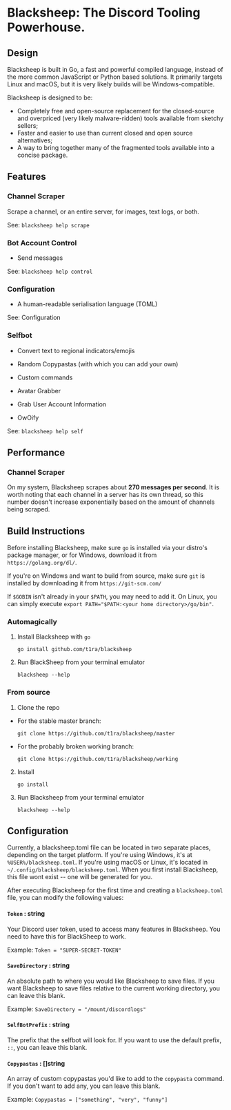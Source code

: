 # Blacksheep: The Discord Tooling Powerhouse.

## Design

Blacksheep is built in Go, a fast and powerful compiled language, instead of the
more common JavaScript or Python based solutions. It primarily targets Linux
and macOS, but it is very likely builds will be Windows-compatible.

Blacksheep is designed to be:
* Completely free and open-source replacement for the closed-source and
overpriced (very likely malware-ridden) tools available from sketchy sellers;
* Faster and easier to use than current closed and open source alternatives;
* A way to bring together many of the fragmented tools available into a concise
package.

## Features

### Channel Scraper

Scrape a channel, or an entire server, for images, text logs, or
both.

See: `blacksheep help scrape`

### Bot Account Control

* Send messages

See: `blacksheep help control`

### Configuration

* A human-readable serialisation language (TOML)

See: Configuration

### Selfbot

* Convert text to regional indicators/emojis

* Random Copypastas (with which you can add your own)

* Custom commands

* Avatar Grabber

* Grab User Account Information

* OwOify

See: `blacksheep help self`

## Performance

### Channel Scraper

On my system, Blacksheep scrapes about **270 messages per second**. It is worth
noting that each channel in a server has its own thread, so this number doesn't
increase exponentially based on the amount of channels being scraped.

## Build Instructions

Before installing Blacksheep, make sure `go` is installed via your distro's
package manager, or for Windows, download it from `https://golang.org/dl/`.

If you're on Windows and want to build from source, make sure `git` is installed
by downloading it from `https://git-scm.com/`

If `$GOBIN` isn't already in your `$PATH`, you may need to add it. On Linux, you
can simply execute `export PATH="$PATH:<your home directory>/go/bin"`.

### Automagically


1. Install Blacksheep with `go`

    `go install github.com/t1ra/blacksheep`

2. Run BlackSheep from your terminal emulator

    `blacksheep --help`

### From source

1. Clone the repo


* For the stable master branch:

    `git clone https://github.com/t1ra/blacksheep/master`

* For the probably broken working branch:

    `git clone https://github.com/t1ra/blacksheep/working`


2. Install

    `go install`

3. Run Blacksheep from your terminal emulator

    `blacksheep --help`

## Configuration

Currently, a blacksheep.toml file can be located in two separate places,
depending on the target platform. If you're using Windows, it's  at
`%USER%/blacksheep.toml`. If you're using macOS or Linux, it's located in
`~/.config/blacksheep/blacksheep.toml`. When you first install Blacksheep, this
file wont exist -- one will be generated for you.

After executing Blacksheep for the first time and creating a `blacksheep.toml`
file, you can modify the following values:

#### `Token` : string

Your Discord user token, used to access many features in Blacksheep. You need to have this for
BlackSheep to work.

Example: `Token = "SUPER-SECRET-TOKEN"`

#### `SaveDirectory` : string

An absolute path to where you would like Blacksheep to save files. If you want Blacksheep to save
files relative to the current working directory, you can leave this blank.

Example: `SaveDirectory = "/mount/discordlogs"`

#### `SelfBotPrefix` : string

The prefix that the selfbot will look for. If you want to use the default prefix, `::`, you can
leave this blank.

#### `Copypastas` : []string

An array of custom copypastas you'd like to add to the `copypasta` command. If you don't want to add
any, you can leave this blank.

Example: `Copypastas = ["something", "very", "funny"]`
